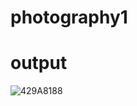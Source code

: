 # photography1
# output
![429A8188](https://github.com/radhikachoudhari123/photography1/assets/140597107/a33959c9-87b5-437f-b1cd-8bf797f8c6d5)
